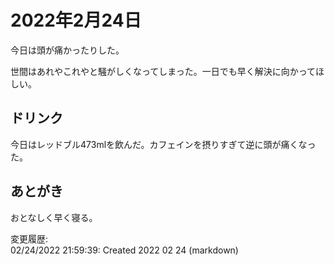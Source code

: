 # 2022年2月24日

今日は頭が痛かったりした。

世間はあれやこれやと騒がしくなってしまった。一日でも早く解決に向かってほしい。

## ドリンク

今日はレッドブル473mlを飲んだ。カフェインを摂りすぎて逆に頭が痛くなった。

## あとがき

おとなしく早く寝る。

変更履歴:  
02/24/2022 21:59:39: Created 2022 02 24 (markdown)  
